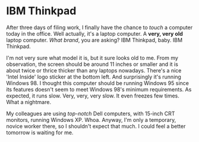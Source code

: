 IBM Thinkpad
===

After three days of filing work, I finally have the chance to *touch* a computer today in the office. Well actually, it's a laptop computer. A **very, very old** laptop computer. *What brand*, you are asking? IBM Thinkpad, baby. IBM Thinkpad.

I'm not very sure what model it is, but it sure looks old to me. From my observation, the screen should be around 11 inches or smaller and it is about twice or thrice thicker than any laptops nowadays. There's a nice 'Intel Inside' logo sticker at the bottom left. And surprisingly it's running Windows 98. I thought this computer should be running Windows 95 since its features doesn't seem to meet Windows 98's minimum requirements. As expected, it runs slow. Very, very, very slow. It even freezes few times. What a nightmare.

My colleagues are using *top-notch* Dell computers, with 15-inch CRT monitors, running Windows XP. Whoa. Anyway, I'm only a temporary, novice worker there, so I shouldn't expect that much. I could feel a better tomorrow is waiting for me.